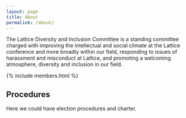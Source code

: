 ```yaml
---
layout: page
title: About
permalink: /about/
---
```


The Lattice Diversity and Inclusion Committee is a standing committee charged with improving the intellectual and social climate
at the Lattice conference and more broadly within our field, responding to issues of harassment and misconduct at Lattice, and
promoting a welcoming atmosphere, diversity and inclusion in our field.

{% include members.html %}

## Procedures
Here we could have election procedures and charter.
